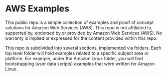 AWS Examples
====================================

This public repo is a simple collection of examples and proof of concept solutions for Amazon Web Services (AWS). This repo is not affiliated to, supported by, endorsed by,or provided by Amazon Web Services (AWS). No warranty is implied or expressed for the content provided within this repo.

This repo is subdivided into several sections, implemented via folders. Each top level folder will hold examples related to a specific subject area or platform. For example, under the Amazon Linux folder, you will find bootstrapping (user data scripts) examples that were written for Amazon Linux.

